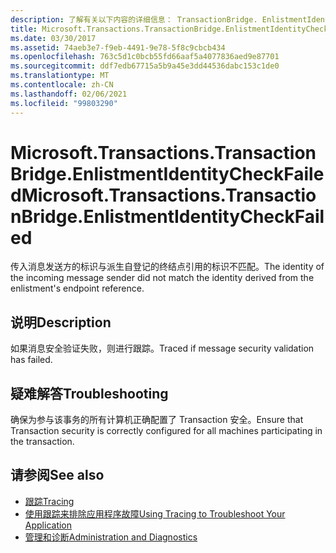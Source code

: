 ```yaml
---
description: 了解有关以下内容的详细信息： TransactionBridge. EnlistmentIdentityCheckFailed
title: Microsoft.Transactions.TransactionBridge.EnlistmentIdentityCheckFailed
ms.date: 03/30/2017
ms.assetid: 74aeb3e7-f9eb-4491-9e78-5f8c9cbcb434
ms.openlocfilehash: 763c5d1c0bcb55fd66aaf5a4077836aed9e87701
ms.sourcegitcommit: ddf7edb67715a5b9a45e3dd44536dabc153c1de0
ms.translationtype: MT
ms.contentlocale: zh-CN
ms.lasthandoff: 02/06/2021
ms.locfileid: "99803290"
---
```

# <a name="microsofttransactionstransactionbridgeenlistmentidentitycheckfailed"></a><span data-ttu-id="54fb8-103">Microsoft.Transactions.TransactionBridge.EnlistmentIdentityCheckFailed</span><span class="sxs-lookup"><span data-stu-id="54fb8-103">Microsoft.Transactions.TransactionBridge.EnlistmentIdentityCheckFailed</span></span>

<span data-ttu-id="54fb8-104">传入消息发送方的标识与派生自登记的终结点引用的标识不匹配。</span><span class="sxs-lookup"><span data-stu-id="54fb8-104">The identity of the incoming message sender did not match the identity derived from the enlistment's endpoint reference.</span></span>  
  
## <a name="description"></a><span data-ttu-id="54fb8-105">说明</span><span class="sxs-lookup"><span data-stu-id="54fb8-105">Description</span></span>  

 <span data-ttu-id="54fb8-106">如果消息安全验证失败，则进行跟踪。</span><span class="sxs-lookup"><span data-stu-id="54fb8-106">Traced if message security validation has failed.</span></span>  
  
## <a name="troubleshooting"></a><span data-ttu-id="54fb8-107">疑难解答</span><span class="sxs-lookup"><span data-stu-id="54fb8-107">Troubleshooting</span></span>  

 <span data-ttu-id="54fb8-108">确保为参与该事务的所有计算机正确配置了 Transaction 安全。</span><span class="sxs-lookup"><span data-stu-id="54fb8-108">Ensure that Transaction security is correctly configured for all machines participating in the transaction.</span></span>  
  
## <a name="see-also"></a><span data-ttu-id="54fb8-109">请参阅</span><span class="sxs-lookup"><span data-stu-id="54fb8-109">See also</span></span>

- [<span data-ttu-id="54fb8-110">跟踪</span><span class="sxs-lookup"><span data-stu-id="54fb8-110">Tracing</span></span>](index.md)
- [<span data-ttu-id="54fb8-111">使用跟踪来排除应用程序故障</span><span class="sxs-lookup"><span data-stu-id="54fb8-111">Using Tracing to Troubleshoot Your Application</span></span>](using-tracing-to-troubleshoot-your-application.md)
- [<span data-ttu-id="54fb8-112">管理和诊断</span><span class="sxs-lookup"><span data-stu-id="54fb8-112">Administration and Diagnostics</span></span>](../index.md)
